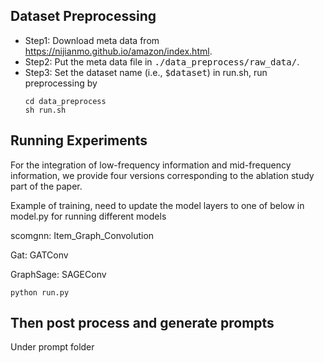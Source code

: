 ## Dataset Preprocessing
- Step1: Download meta data from https://nijianmo.github.io/amazon/index.html.
- Step2: Put the meta data file in <tt>./data_preprocess/raw_data/</tt>.
- Step3: Set the dataset name (i.e., <tt>$dataset</tt>) in run.sh, run preprocessing by 
    ```
    cd data_preprocess
    sh run.sh
    ```
## Running Experiments
For the integration of low-frequency information and mid-frequency information, we provide four versions corresponding to the ablation study part of the paper.

Example of training, need to update the model layers to one of below in model.py for running different models

scomgnn: Item_Graph_Convolution 

Gat: GATConv

GraphSage: SAGEConv

```
python run.py
```


## Then post process and generate prompts
Under prompt folder
